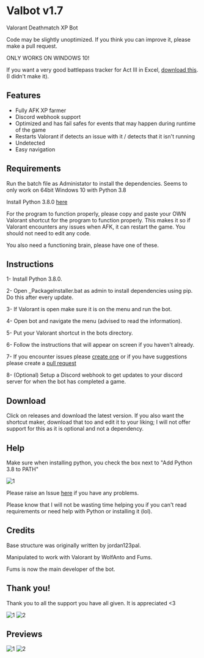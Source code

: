 # Valbot v1.7

Valorant Deathmatch XP Bot

Code may be slightly unoptimized. If you think you can improve it, please make a pull request.

ONLY WORKS ON WINDOWS 10!

If you want a very good battlepass tracker for Act III in Excel, [download this](https://cdn.discordapp.com/attachments/655191989305737256/770803460038983701/Valorant20Battlepass20Tracker20-20E1A3.xlsx).  (I didn't make it).


## Features

* Fully AFK XP farmer
* Discord webhook support
* Optimized and has fail safes for events that may happen during runtime of the game
* Restarts Valorant if detects an issue with it / detects that it isn't running
* Undetected
* Easy navigation


## Requirements

Run the batch file as Administator to install the dependencies. 
Seems to only work on 64bit Windows 10 with Python 3.8 

Install Python 3.8.0 [here](https://www.python.org/downloads/release/python-380/)

For the program to function properly, please copy and paste your OWN Valorant shortcut for the program to function properly. This makes it so if Valorant encounters any issues when AFK, it can restart the game. You should not need to edit any code.

You also need a functioning brain, please have one of these.


## Instructions

1- Install Python 3.8.0.

2- Open _PackageInstaller.bat as admin to install dependencies using pip. Do this after every update.

3- If Valorant is open make sure it is on the menu and run the bot.

4- Open bot and navigate the menu (advised to read the information).

5- Put your Valorant shortcut in the bots directory.

6- Follow the instructions that will appear on screen if you haven't already.

7- If you encounter issues please [create one](https://github.com/MrFums/ValBot/issues/new) or if you have suggestions please create a [pull request](https://github.com/MrFums/ValBot/compare)

8- (Optional) Setup a Discord webhook to get updates to your discord server for when the bot has completed a game.

## Download

Click on releases and download the latest version. If you also want the shortcut maker, download that too and edit it to your liking; I will not offer support for this as it is optional and not a dependency.


## Help

Make sure when installing python, you check the box next to "Add Python 3.8 to PATH"

![1](https://cdn.discordapp.com/attachments/769626861046202429/769950787304423444/0001_add_Python_to_Path.png)

Please raise an Issue [here](https://github.com/MrFums/ValBot/issues/new) if you have any problems. 

Please know that I will not be wasting time helping you if you can't read requirements or need help with Python or installing it (lol).


## Credits

Base structure was originally written by jordan123pal.

Manipulated to work with Valorant by WolfAnto and Fums.

Fums is now the main developer of the bot.


## Thank you!

Thank you to all the support you have all given. It is appreciated <3

![1](https://cdn.discordapp.com/attachments/748559485643259944/771174248907669525/unknown.png)
![2](https://cdn.discordapp.com/attachments/748559485643259944/771174320449257492/unknown.png)


## Previews

![1](https://cdn.discordapp.com/attachments/769626861046202429/770698480720805938/unknown.png)
![2](https://cdn.discordapp.com/attachments/769626861046202429/770698603546673172/unknown.png)
